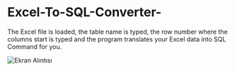 # Excel-To-SQL-Converter-
The Excel file is loaded, the table name is typed, the row number where the columns start is typed and the program translates your Excel data into SQL Command for you.

![Ekran Alıntısı](https://github.com/metsanchez/Excel-To-SQL-Converter-/assets/81028389/2d1e6e32-b253-42b4-b9ae-b435e8085c52)

